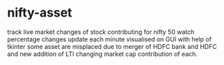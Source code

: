 # nifty-asset
track live market changes of stock contributing for nifty 50
watch percentage changes update each minute visualised on GUI with help of tkinter
some asset are misplaced due to merger of HDFC bank and HDFC and new addition of LTI changing market cap contribution of each.
